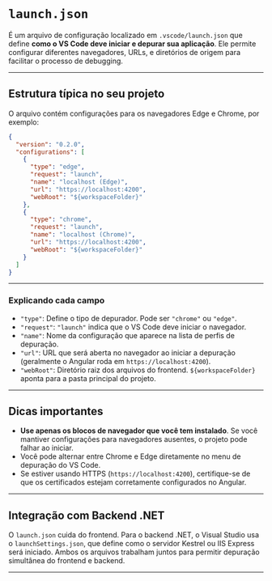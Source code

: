 # `launch.json`

É um arquivo de configuração localizado em `.vscode/launch.json` que define **como o VS Code deve iniciar e depurar sua aplicação**. Ele permite configurar diferentes navegadores, URLs, e diretórios de origem para facilitar o processo de debugging.

---

## Estrutura típica no seu projeto

O arquivo contém configurações para os navegadores Edge e Chrome, por exemplo:

```json
{
  "version": "0.2.0",
  "configurations": [
    {
      "type": "edge",
      "request": "launch",
      "name": "localhost (Edge)",
      "url": "https://localhost:4200",
      "webRoot": "${workspaceFolder}"
    },
    {
      "type": "chrome",
      "request": "launch",
      "name": "localhost (Chrome)",
      "url": "https://localhost:4200",
      "webRoot": "${workspaceFolder}"
    }
  ]
}
```

---

### Explicando cada campo

- `"type"`: Define o tipo de depurador. Pode ser `"chrome"` ou `"edge"`.
- `"request"`: `"launch"` indica que o VS Code deve iniciar o navegador.
- `"name"`: Nome da configuração que aparece na lista de perfis de depuração.
- `"url"`: URL que será aberta no navegador ao iniciar a depuração (geralmente o Angular roda em `https://localhost:4200`).
- `"webRoot"`: Diretório raiz dos arquivos do frontend. `${workspaceFolder}` aponta para a pasta principal do projeto.

---

## Dicas importantes

- **Use apenas os blocos de navegador que você tem instalado**. Se você mantiver configurações para navegadores ausentes, o projeto pode falhar ao iniciar.
- Você pode alternar entre Chrome e Edge diretamente no menu de depuração do VS Code.
- Se estiver usando HTTPS (`https://localhost:4200`), certifique-se de que os certificados estejam corretamente configurados no Angular.

---

## Integração com Backend .NET

O `launch.json` cuida do frontend. Para o backend .NET, o Visual Studio usa o `launchSettings.json`, que define como o servidor Kestrel ou IIS Express será iniciado. Ambos os arquivos trabalham juntos para permitir depuração simultânea do frontend e backend.

---

